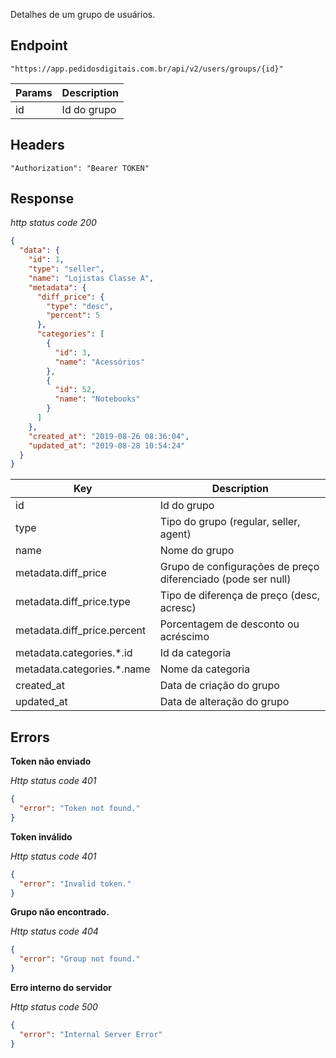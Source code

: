 Detalhes de um grupo de usuários.

## Endpoint

```
"https://app.pedidosdigitais.com.br/api/v2/users/groups/{id}"
```

| Params | Description |
|---|---|
| id | Id do grupo |

## Headers

```
"Authorization": "Bearer TOKEN"
```

## Response

*http status code 200*

```json
{
  "data": {
    "id": 1,
    "type": "seller",
    "name": "Lojistas Classe A",
    "metadata": {
      "diff_price": {
        "type": "desc",
        "percent": 5
      },
      "categories": [
        {
          "id": 3,
          "name": "Acessórios"
        },
        {
          "id": 52,
          "name": "Notebooks"
        }
      ]
    },
    "created_at": "2019-08-26 08:36:04",
    "updated_at": "2019-08-28 10:54:24"
  }
}
```

| Key | Description |
|---|---|
| id | Id do grupo |
| type | Tipo do grupo (regular, seller, agent) |
| name | Nome do grupo |
| metadata.diff_price | Grupo de configurações de preço diferenciado (pode ser null)
| metadata.diff_price.type | Tipo de diferença de preço (desc, acresc)
| metadata.diff_price.percent | Porcentagem de desconto ou acréscimo |
| metadata.categories.*.id | Id da categoria |
| metadata.categories.*.name | Nome da categoria |
| created_at | Data de criação do grupo |
| updated_at | Data de alteração do grupo |

## Errors

**Token não enviado**

*Http status code 401*

```json
{
  "error": "Token not found."
}
```

**Token inválido**

*Http status code 401*

```json
{
  "error": "Invalid token."
}
```

**Grupo não encontrado.**

*Http status code 404*

```json
{
  "error": "Group not found."
}
```

**Erro interno do servidor**

*Http status code 500*

```json
{
  "error": "Internal Server Error"
}
```
